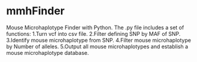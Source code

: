 # mmhFinder
Mouse Microhaplotype Finder with Python.
The .py file includes a set of functions:
1.Turn vcf into csv file.
2.Filter defining SNP by MAF of SNP.
3.Identify mouse microhaplotype from SNP.
4.Filter mouse microhaplotype by Number of alleles.
5.Output all mouse microhaplotypes and establish a mouse microhaplotype database.
